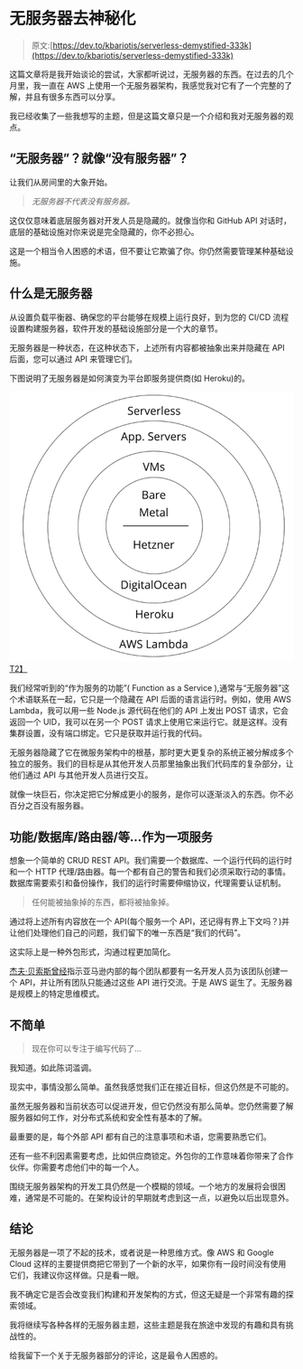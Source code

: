 # 无服务器去神秘化

> 原文:[https://dev.to/kbariotis/serverless-demystified-333k](https://dev.to/kbariotis/serverless-demystified-333k)

这篇文章将是我开始谈论的尝试，大家都听说过，无服务器的东西。在过去的几个月里，我一直在 AWS 上使用一个无服务器架构，我感觉我对它有了一个完整的了解，并且有很多东西可以分享。

我已经收集了一些我想写的主题，但是这篇文章只是一个介绍和我对无服务器的观点。

## “无服务器”？就像“没有服务器”？

让我们从房间里的大象开始。

> *无服务器不代表没有服务器。*

这仅仅意味着底层服务器对开发人员是隐藏的。就像当你和 GitHub API 对话时，底层的基础设施对你来说是完全隐藏的，你不必担心。

这是一个相当令人困惑的术语，但不要让它欺骗了你。你仍然需要管理某种基础设施。

## 什么是无服务器

从设置负载平衡器、确保您的平台能够在规模上运行良好，到为您的 CI/CD 流程设置构建服务器，软件开发的基础设施部分是一个大的章节。

无服务器是一种状态，在这种状态下，上述所有内容都被抽象出来并隐藏在 API 后面，您可以通过 API 来管理它们。

下图说明了无服务器是如何演变为平台即服务提供商(如 Heroku)的。

[![Serverless Diagram](img/a242737e0f2dca78033f6d7adb913328.png)T2】](https://res.cloudinary.com/practicaldev/image/fetch/s--3OUlXjrD--/c_limit%2Cf_auto%2Cfl_progressive%2Cq_auto%2Cw_880/https://kostasbariotis.com/static/8d37a2362437d7e5405b7888683c7f97-d6136.png)

我们经常听到的“作为服务的功能”( Function as a Service ),通常与“无服务器”这个术语联系在一起，它只是一个隐藏在 API 后面的语言运行时。例如，使用 AWS Lambda，我可以用一些 Node.js 源代码在他们的 API 上发出 POST 请求，它会返回一个 UID，我可以在另一个 POST 请求上使用它来运行它。就是这样。没有集群设置，没有端口绑定。它只是获取并运行我的代码。

无服务器隐藏了它在微服务架构中的根基，那时更大更复杂的系统正被分解成多个独立的服务。我们的目标是从其他开发人员那里抽象出我们代码库的复杂部分，让他们通过 API 与其他开发人员进行交互。

就像一块巨石，你决定把它分解成更小的服务，是你可以逐渐淡入的东西。你不必百分之百没有服务器。

## 功能/数据库/路由器/等...作为一项服务

想象一个简单的 CRUD REST API。我们需要一个数据库、一个运行代码的运行时和一个 HTTP 代理/路由器。每一个都有自己的警告和我们必须采取行动的事情。数据库需要索引和备份操作，我们的运行时需要伸缩协议，代理需要认证机制。

> 任何能被抽象掉的东西，都将被抽象掉。

通过将上述所有内容放在一个 API(每个服务一个 API，还记得有界上下文吗？)并让他们处理他们自己的问题，我们留下的唯一东西是“我们的代码”。

这实际上是一种外包形式，沟通过程更加简化。

[杰夫·贝索斯曾经](https://plus.google.com/+RipRowan/posts/eVeouesvaVX)指示亚马逊内部的每个团队都要有一名开发人员为该团队创建一个 API，并让所有团队只能通过这些 API 进行交流。于是 AWS 诞生了。无服务器是规模上的特定思维模式。

## 不简单

> 现在你可以专注于编写代码了...

我知道。如此陈词滥调。

现实中，事情没那么简单。虽然我感觉我们正在接近目标，但这仍然是不可能的。

虽然无服务器和当前状态可以促进开发，但它仍然没有那么简单。您仍然需要了解服务器如何工作，对分布式系统和安全性有基本的了解。

最重要的是，每个外部 API 都有自己的注意事项和术语，您需要熟悉它们。

还有一些不利因素需要考虑，比如供应商锁定。外包你的工作意味着你带来了合作伙伴。你需要考虑他们中的每一个人。

围绕无服务器架构的开发工具仍然是一个模糊的领域。一个地方的发展将会很困难，通常是不可能的。在架构设计的早期就考虑到这一点，以避免以后出现意外。

## 结论

无服务器是一项了不起的技术，或者说是一种思维方式。像 AWS 和 Google Cloud 这样的主要提供商把它带到了一个新的水平，如果你有一段时间没有使用它们，我建议你这样做。只是看一眼。

我不确定它是否会改变我们构建和开发架构的方式，但这无疑是一个非常有趣的探索领域。

我将继续写各种各样的无服务器主题，这些主题是我在旅途中发现的有趣和具有挑战性的。

给我留下一个关于无服务器部分的评论，这是最令人困惑的。